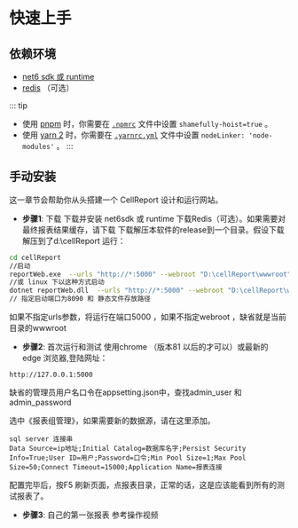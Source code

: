 # 快速上手

## 依赖环境

- [net6 sdk 或 runtime](https://nodejs.org/)
- [redis](https://classic.yarnpkg.com/zh-Hans/) （可选）

::: tip
- 使用 [pnpm](https://pnpm.io/zh/) 时，你需要在 [`.npmrc`](https://pnpm.io/zh/npmrc#shamefully-hoist) 文件中设置 `shamefully-hoist=true` 。
- 使用 [yarn 2](https://yarnpkg.com/) 时，你需要在 [`.yarnrc.yml`](https://yarnpkg.com/configuration/yarnrc#nodeLinker) 文件中设置 `nodeLinker: 'node-modules'` 。
:::

## 手动安装

这一章节会帮助你从头搭建一个 CellReport 设计和运行网站。

- **步骤1**: 下载
下载并安装 net6sdk 或 runtime 
下载Redis（可选）。如果需要对最终报表结果缓存，请下载
下载解压本软件的release到一个目录。假设下载解压到了d:\\cellReport
运行：
```bash
cd cellReport
//启动
reportWeb.exe  --urls "http://*:5000" --webroot "D:\cellReport\wwwroot"
//或 linux 下以这种方式启动
dotnet reportWeb.dll  --urls "http://*:5000" --webroot "D:\cellReport\wwwroot"
// 指定启动端口为8090 和 静态文件存放路径
```
如果不指定urls参数，将运行在端口5000 ，如果不指定webroot ，缺省就是当前目录的wwwroot

- **步骤2**: 首次运行和测试
使用chrome （版本81 以后的才可以）或最新的 edge 浏览器,登陆网址：
```
http://127.0.0.1:5000
```
缺省的管理员用户名口令在appsetting.json中，查找admin_user 和 admin_password

选中《报表组管理》，如果需要新的数据源，请在这里添加。
```
sql server 连接串
Data Source=ip地址;Initial Catalog=数据库名字;Persist Security Info=True;User ID=用户;Password=口令;Min Pool Size=1;Max Pool Size=50;Connect Timeout=15000;Application Name=报表连接
```
配置完毕后，按F5 刷新页面，点报表目录，正常的话，这是应该能看到所有的测试报表了。

- **步骤3**: 自己的第一张报表
参考操作视频